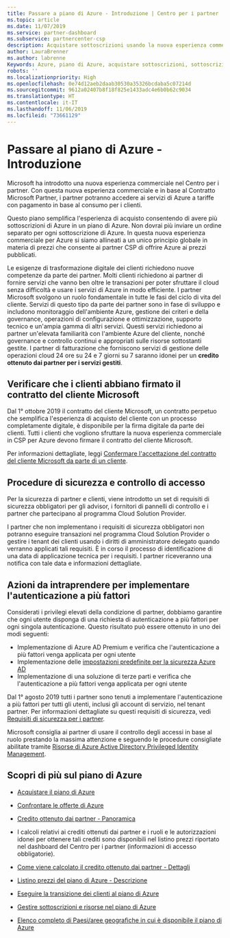 ```yaml
---
title: Passare a piano di Azure - Introduzione | Centro per i partner
ms.topic: article
ms.date: 11/07/2019
ms.service: partner-dashboard
ms.subservice: partnercenter-csp
description: Acquistare sottoscrizioni usando la nuova esperienza commerciale per Azure
author: LauraBrenner
ms.author: labrenne
Keywords: Azure, piano di Azure, acquistare sottoscrizioni, sottoscrizioni
robots: ''
ms.localizationpriority: High
ms.openlocfilehash: 0e74d12aeb2daab30530a35326bcdaba5c07214d
ms.sourcegitcommit: 9612a02407b8f18f825e1433adc4e6b0b62c9034
ms.translationtype: HT
ms.contentlocale: it-IT
ms.lasthandoff: 11/06/2019
ms.locfileid: "73661129"
---
```

# <a name="move-to-azure-plan---get-started"></a>Passare al piano di Azure - Introduzione

Microsoft ha introdotto una nuova esperienza commerciale nel Centro per i partner.  Con questa nuova esperienza commerciale e in base al Contratto Microsoft Partner, i partner potranno accedere ai servizi di Azure a tariffe con pagamento in base al consumo per i clienti.

Questo piano semplifica l'esperienza di acquisto consentendo di avere più sottoscrizioni di Azure in un piano di Azure. Non dovrai più inviare un ordine separato per ogni sottoscrizione di Azure. In questa nuova esperienza commerciale per Azure si siamo allineati a un unico principio globale in materia di prezzi che consente ai partner CSP di offrire Azure ai prezzi pubblicati.

Le esigenze di trasformazione digitale dei clienti richiedono nuove competenze da parte dei partner. Molti clienti richiedono ai partner di fornire servizi che vanno ben oltre le transazioni per poter sfruttare il cloud senza difficoltà e usare i servizi di Azure in modo efficiente. I partner Microsoft svolgono un ruolo fondamentale in tutte le fasi del ciclo di vita del cliente. Servizi di questo tipo da parte dei partner sono in fase di sviluppo e includono monitoraggio dell'ambiente Azure, gestione dei criteri e della governance, operazioni di configurazione e ottimizzazione, supporto tecnico e un'ampia gamma di altri servizi. Questi servizi richiedono ai partner un'elevata familiarità con l'ambiente Azure del cliente, nonché governance e controllo continui e appropriati sulle risorse sottostanti gestite. I partner di fatturazione che forniscono servizi di gestione delle operazioni cloud 24 ore su 24 e 7 giorni su 7 saranno idonei per un **credito ottenuto dai partner per i servizi gestiti**.

## <a name="make-sure-your-customers-have-signed-the-microsoft-customer-agreement"></a>Verificare che i clienti abbiano firmato il contratto del cliente Microsoft

Dal 1° ottobre 2019 il contratto del cliente Microsoft, un contratto perpetuo che semplifica l'esperienza di acquisto del cliente con un processo completamente digitale, è disponibile per la firma digitale da parte dei clienti. Tutti i clienti che vogliono sfruttare la nuova esperienza commerciale in CSP per Azure devono firmare il contratto del cliente Microsoft.

Per informazioni dettagliate, leggi [Confermare l'accettazione del contratto del cliente Microsoft da parte di un cliente](confirm-customer-agreement.md).

## <a name="security-and-access-control-practices"></a>Procedure di sicurezza e controllo di accesso

Per la sicurezza di partner e clienti, viene introdotto un set di requisiti di sicurezza obbligatori per gli advisor, i fornitori di pannelli di controllo e i partner che partecipano al programma Cloud Solution Provider.

I partner che non implementano i requisiti di sicurezza obbligatori non potranno eseguire transazioni nel programma Cloud Solution Provider o gestire i tenant dei clienti usando i diritti di amministratore delegato quando verranno applicati tali requisiti. È in corso il processo di identificazione di una data di applicazione tecnica per i requisiti. I partner riceveranno una notifica con tale data e informazioni dettagliate.

## <a name="actions-to-take-to-implement-mfa"></a>Azioni da intraprendere per implementare l'autenticazione a più fattori

Considerati i privilegi elevati della condizione di partner, dobbiamo garantire che ogni utente disponga di una richiesta di autenticazione a più fattori per ogni singola autenticazione. Questo risultato può essere ottenuto in uno dei modi seguenti:

- Implementazione di Azure AD Premium e verifica che l'autenticazione a più fattori venga applicata per ogni utente
- Implementazione delle [impostazioni predefinite per la sicurezza Azure AD](https://docs.microsoft.com/azure/active-directory/conditional-access/concept-conditional-access-security-defaults)
- Implementazione di una soluzione di terze parti e verifica che l'autenticazione a più fattori venga applicata per ogni utente

Dal 1° agosto 2019 tutti i partner sono tenuti a implementare l'autenticazione a più fattori per tutti gli utenti, inclusi gli account di servizio, nel tenant partner. Per informazioni dettagliate su questi requisiti di sicurezza, vedi [Requisiti di sicurezza per i partner](https://docs.microsoft.com/partner-center/partner-security-requirements).

Microsoft consiglia ai partner di usare il controllo degli accessi in base al ruolo prestando la massima attenzione e seguendo le procedure consigliate abilitate tramite [Risorse di Azure Active Directory Privileged Identity Management](https://docs.microsoft.com/azure/active-directory/privileged-identity-management/pim-configure).

## <a name="read-more-about-the-azure-plan"></a>Scopri di più sul piano di Azure

- [Acquistare il piano di Azure](purchase-azure-plan.md)

- [Confrontare le offerte di Azure](compare-azure-offers.md)

- [Credito ottenuto dai partner - Panoramica](partner-earned-credit.md)

- I calcoli relativi ai crediti ottenuti dai partner e i ruoli e le autorizzazioni idonei per ottenere tali crediti sono disponibili nel listino prezzi riportato nel dashboard del Centro per i partner (informazioni di accesso obbligatorie).

- [Come viene calcolato il credito ottenuto dai partner - Dettagli](partner-earned-credit-explanation.md)
- [Listino prezzi del piano di Azure - Descrizione](azure-plan-price-list.md)
- [Eseguire la transizione dei clienti al piano di Azure](azure-plan-transition.md)
- [Gestire sottoscrizioni e risorse nel piano di Azure](azure-plan-manage.md)
- [Elenco completo di Paesi/aree geografiche in cui è disponibile il piano di Azure](https://query.prod.cms.rt.microsoft.com/cms/api/am/binary/RE3QN0x)
